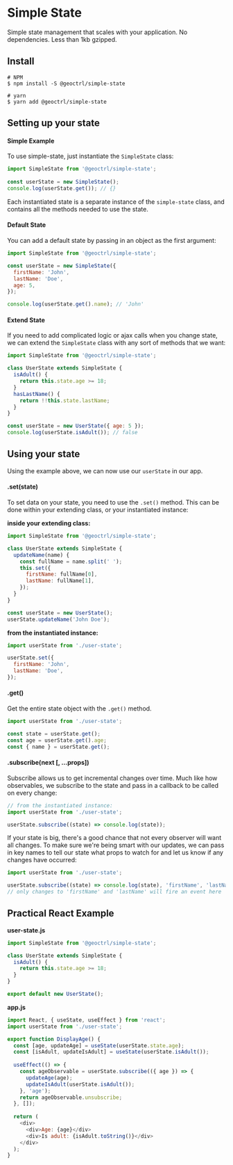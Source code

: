 # Simple State

Simple state management that scales with your application. No dependencies. Less than 1kb gzipped.

## Install

```shell
# NPM
$ npm install -S @geoctrl/simple-state
```

```shell
# yarn
$ yarn add @geoctrl/simple-state
```

## Setting up your state

#### Simple Example

To use simple-state, just instantiate the `SimpleState` class:

```javascript
import SimpleState from '@geoctrl/simple-state';
  
const userState = new SimpleState();
console.log(userState.get()); // {}
```

Each instantiated state is a separate instance of the `simple-state` class, and contains all the methods needed
to use the state.

#### Default State

You can add a default state by passing in an object as the first argument:

```javascript
import SimpleState from '@geoctrl/simple-state';

const userState = new SimpleState({
  firstName: 'John',
  lastName: 'Doe',
  age: 5,
});

console.log(userState.get().name); // 'John'
```

#### Extend State

If you need to add complicated logic or ajax calls when you change state, we can extend the `SimpleState` class
with any sort of methods that we want:

```javascript
import SimpleState from '@geoctrl/simple-state';

class UserState extends SimpleState {
  isAdult() {
    return this.state.age >= 18;
  }
  hasLastName() {
    return !!this.state.lastName;
  }
}

const userState = new UserState({ age: 5 });
console.log(userState.isAdult()); // false
``` 

## Using your state

Using the example above, we can now use our `userState` in our app.

#### .set(state)

To set data on your state, you need to use the `.set()` method. This can be done within your extending class, or your
instantiated instance:

**inside your extending class:**

```javascript
import SimpleState from '@geoctrl/simple-state';

class UserState extends SimpleState {
  updateName(name) {
    const fullName = name.split(' ');
    this.set({
      firstName: fullName[0],
      lastName: fullName[1],
    });
  }
}

const userState = new UserState();
userState.updateName('John Doe');
```

**from the instantiated instance:**

```javascript
import userState from './user-state';

userState.set({
  firstName: 'John',
  lastName: 'Doe',
});
```

#### .get()

Get the entire state object with the `.get()` method.

```javascript
import userState from './user-state';

const state = userState.get();
const age = userState.get().age;
const { name } = userState.get();
```

#### .subscribe(next [, ...props])

Subscribe allows us to get incremental changes over time. Much like how observables, we subscribe to the state and pass
in a callback to be called on every change:

```javascript
// from the instantiated instance:
import userState from './user-state';

userState.subscribe((state) => console.log(state));
```

If your state is big, there's a good chance that not every observer will want all changes. To make sure we're being
smart with our updates, we can pass in key names to tell our state what props to watch for and let us
know if any changes have occurred:

```javascript
import userState from './user-state';

userState.subscribe((state) => console.log(state), 'firstName', 'lastName');
// only changes to 'firstName' and 'lastName' will fire an event here
```

## Practical React Example

**user-state.js**

```javascript
import SimpleState from '@geoctrl/simple-state';

class UserState extends SimpleState {
  isAdult() {
    return this.state.age >= 18;
  }
}

export default new UserState();
```

**app.js**

```javascript
import React, { useState, useEffect } from 'react';
import userState from './user-state';

export function DisplayAge() {
  const [age, updateAge] = useState(userState.state.age);
  const [isAdult, updateIsAdult] = useState(userState.isAdult());
  
  useEffect(() => {
    const ageObservable = userState.subscribe(({ age }) => {
      updateAge(age);
      updateIsAdult(userState.isAdult());
    }, 'age');
    return ageObservable.unsubscribe;
  }, []);  
  
  return (
    <div>
      <div>Age: {age}</div>
      <div>Is adult: {isAdult.toString()}</div>
    </div>
  );
}
```
